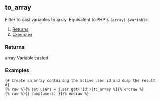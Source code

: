 ## to_array

Filter to cast variables to array. Equivalent to PHP's `(array) $variable`.

1. [Returns](#returns)
2. [Examples](#examples)

### Returns <a id="returns"></a>

array  Variable casted

### Examples <a id="examples"></a>

```twig
{# Create an array containing the active user id and dump the result #}
{% raw %}{% set users = juser.get('id')|to_array %}{% endraw %}
{% raw %}{{ dump(users) }}{% endraw %}
```